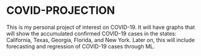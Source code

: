 # COVID-PROJECTION

This is my personal project of interest on COVID-19. It will have graphs that will show the accumulated confirmed COVID-19 cases in the states: California, Texas, Georgia, Florida, and New York.
Later on, this will include forecasting and regression of COVID-19 cases through ML.
